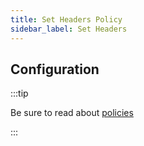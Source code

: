 ```yaml
---
title: Set Headers Policy
sidebar_label: Set Headers
---
```


<!-- Description goes here-->

## Configuration

:::tip

Be sure to read about [policies](/docs/policies)

:::

<PolicyConfig id="set-headers-outbound" />
